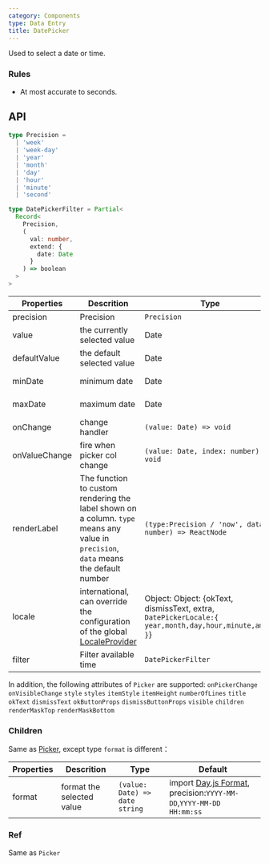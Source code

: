 ```yaml
---
category: Components
type: Data Entry
title: DatePicker
---
```


Used to select a date or time.

### Rules
- At most accurate to seconds.


## API

```ts
type Precision =
  | 'week'
  | 'week-day'
  | 'year'
  | 'month'
  | 'day'
  | 'hour'
  | 'minute'
  | 'second'

type DatePickerFilter = Partial<
  Record<
    Precision,
    (
      val: number,
      extend: {
        date: Date
      }
    ) => boolean
  >
>
```

Properties | Descrition | Type | Default | Version
-----------|------------|------|--------|--------
| precision  | Precision | `Precision` | `day` |`5.1.0`|
| value | the currently selected value | Date | - ||
| defaultValue | the default selected value | Date | - ||
| minDate   | minimum date | Date  |  2000-1-1  ||
| maxDate   | maximum date | Date  |  2030-1-1  ||
| onChange  | change handler | `(value: Date) => void` |  -  ||
| onValueChange | fire when picker col change | `(value: Date, index: number) => void` | - ||
| renderLabel | The function to custom rendering the label shown on a column. `type` means any value in `precision`, `data` means the default number | `(type:Precision / 'now', data: number) => ReactNode` | - ||
| locale | international, can override the configuration of the global [LocaleProvider](/components/locale-provider) | Object: Object: {okText, dismissText, extra, `DatePickerLocale:{ year,month,day,hour,minute,am,pm }`} | - |
| filter  | Filter available time	 | `DatePickerFilter` | - | `5.1.0` |


In addition, the following attributes of `Picker` are supported: `onPickerChange` `onVisibleChange` `style` `styles` `itemStyle` `itemHeight` `numberOfLines` `title` `okText` `dismissText` `okButtonProps` `dismissButtonProps` `visible` `children` `renderMaskTop` `renderMaskBottom`

### Children
Same as [Picker](/components/picker/#Children), except type `format` is different：

Properties | Descrition | Type | Default
----|-----|------|------
| format  | format the selected value |`(value: Date) => date string` | import [Day.js Format](https://day.js.org/docs/en/parse/string-format), precision:`YYYY-MM-DD`,`YYYY-MM-DD HH:mm:ss`|

### Ref
Same as `Picker`
